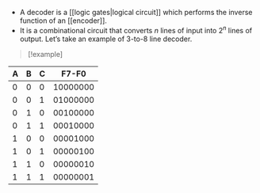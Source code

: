 - A decoder is a [[logic gates|logical circuit]] which performs the inverse function of an [[encoder]]. 
- It is a combinational circuit that converts $n$ lines of input into $2^n$ lines of output. Let’s take an example of 3-to-8 line decoder.

> [!example]
> 
| A   | B   | C   | F7-F0    |
| --- | --- | --- | -------- |
| 0   | 0   | 0   | 10000000 |
| 0   | 0   | 1   | 01000000 |
| 0   | 1   | 0   | 00100000 |
| 0   | 1   | 1   | 00010000 |
| 1   | 0   | 0   | 00001000 |
| 1   | 0   | 1   | 00000100 |
| 1   | 1   | 0   | 00000010 |
| 1   | 1   | 1   | 00000001 |

